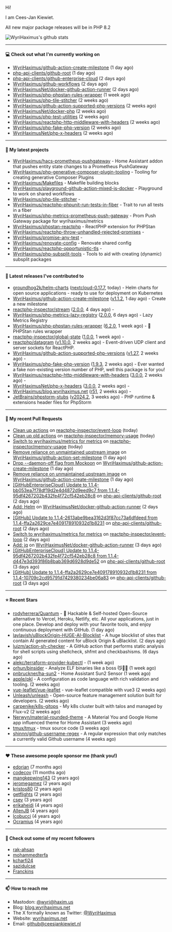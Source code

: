 Hi!

I am Cees-Jan Kiewiet.

All new major package releases will be in PHP 8.2

![WyriHaximus's github stats](https://github-readme-stats.vercel.app/api?username=WyriHaximus&show_icons=true)

---

#### 💻 Check out what I'm currently working on

- [WyriHaximus/github-action-create-milestone](https://github.com/WyriHaximus/github-action-create-milestone) (1 day ago)
- [php-api-clients/github-root](https://github.com/php-api-clients/github-root) (1 day ago)
- [php-api-clients/github-enterprise-cloud](https://github.com/php-api-clients/github-enterprise-cloud) (2 days ago)
- [WyriHaximus/github-workflows](https://github.com/WyriHaximus/github-workflows) (2 days ago)
- [WyriHaximusNet/docker-github-action-runner](https://github.com/WyriHaximusNet/docker-github-action-runner) (2 days ago)
- [WyriHaximus/php-phpstan-rules-wrapper](https://github.com/WyriHaximus/php-phpstan-rules-wrapper) (1 week ago)
- [WyriHaximus/php-tile-stitcher](https://github.com/WyriHaximus/php-tile-stitcher) (2 weeks ago)
- [WyriHaximus/github-action-supported-php-versions](https://github.com/WyriHaximus/github-action-supported-php-versions) (2 weeks ago)
- [WyriHaximusNet/docker-php](https://github.com/WyriHaximusNet/docker-php) (2 weeks ago)
- [WyriHaximus/php-test-utilities](https://github.com/WyriHaximus/php-test-utilities) (2 weeks ago)
- [WyriHaximus/reactphp-http-middleware-with-headers](https://github.com/WyriHaximus/reactphp-http-middleware-with-headers) (2 weeks ago)
- [WyriHaximus/php-fake-php-version](https://github.com/WyriHaximus/php-fake-php-version) (2 weeks ago)
- [WyriHaximusNet/php-x-headers](https://github.com/WyriHaximusNet/php-x-headers) (2 weeks ago)

---

#### 🌱 My latest projects

- [WyriHaximus/hacs-prometheus-pushgateway](https://github.com/WyriHaximus/hacs-prometheus-pushgateway) - Home Assistant addon that pushes entity state changes to a Prometheus PushGateway
- [WyriHaximus/php-generative-composer-plugin-tooling](https://github.com/WyriHaximus/php-generative-composer-plugin-tooling) - Tooling for creating generative Composer Plugins
- [WyriHaximus/Makefiles](https://github.com/WyriHaximus/Makefiles) - Makefile building blocks
- [WyriHaximus/playground-github-action-mixed-js-docker](https://github.com/WyriHaximus/playground-github-action-mixed-js-docker) - Playground to work on shared workflows
- [WyriHaximus/php-tile-stitcher](https://github.com/WyriHaximus/php-tile-stitcher) - 
- [WyriHaximus/reactphp-phpunit-run-tests-in-fiber](https://github.com/WyriHaximus/reactphp-phpunit-run-tests-in-fiber) - Trait to run all tests in a fiber
- [WyriHaximus/php-metrics-prometheus-push-gateway](https://github.com/WyriHaximus/php-metrics-prometheus-push-gateway) - Prom Push Gateway package for wyrihaximus/metrics
- [WyriHaximus/phpstan-reactphp](https://github.com/WyriHaximus/phpstan-reactphp) - ReactPHP extension for PHPStan
- [WyriHaximus/reactphp-throw-unhandled-rejected-promises](https://github.com/WyriHaximus/reactphp-throw-unhandled-rejected-promises) - 
- [WyriHaximus/promise-any-test](https://github.com/WyriHaximus/promise-any-test) - 
- [WyriHaximus/renovate-config](https://github.com/WyriHaximus/renovate-config) - Renovate shared config
- [WyriHaximus/reactphp-opportunistic-tls](https://github.com/WyriHaximus/reactphp-opportunistic-tls) - 
- [WyriHaximus/php-subsplit-tools](https://github.com/WyriHaximus/php-subsplit-tools) - Tools to aid with creating (dynamic) subsplit packages

---

#### 🔭 Latest releases I've contributed to

- [groundhog2k/helm-charts](https://github.com/groundhog2k/helm-charts) ([nextcloud-0.17.7](https://github.com/groundhog2k/helm-charts/releases/tag/nextcloud-0.17.7), today) - Helm charts for open source applications - ready to use for deployment on Kubernetes
- [WyriHaximus/github-action-create-milestone](https://github.com/WyriHaximus/github-action-create-milestone) ([v1.1.2](https://github.com/WyriHaximus/github-action-create-milestone/releases/tag/v1.1.2), 1 day ago) - Create a new milestone
- [reactphp-inspector/stream](https://github.com/reactphp-inspector/stream) ([2.0.0](https://github.com/reactphp-inspector/stream/releases/tag/2.0.0), 4 days ago) - 
- [WyriHaximus/php-metrics-lazy-registry](https://github.com/WyriHaximus/php-metrics-lazy-registry) ([2.0.0](https://github.com/WyriHaximus/php-metrics-lazy-registry/releases/tag/2.0.0), 6 days ago) - Lazy Metrics Registry
- [WyriHaximus/php-phpstan-rules-wrapper](https://github.com/WyriHaximus/php-phpstan-rules-wrapper) ([6.2.0](https://github.com/WyriHaximus/php-phpstan-rules-wrapper/releases/tag/6.2.0), 1 week ago) - 🌯 PHPStan rules wrapper
- [reactphp-inspector/global-state](https://github.com/reactphp-inspector/global-state) ([1.0.0](https://github.com/reactphp-inspector/global-state/releases/tag/1.0.0), 1 week ago) - 
- [reactphp/datagram](https://github.com/reactphp/datagram) ([v1.10.0](https://github.com/reactphp/datagram/releases/tag/v1.10.0), 2 weeks ago) - Event-driven UDP client and server sockets for ReactPHP.
- [WyriHaximus/github-action-supported-php-versions](https://github.com/WyriHaximus/github-action-supported-php-versions) ([v1.27](https://github.com/WyriHaximus/github-action-supported-php-versions/releases/tag/v1.27), 2 weeks ago) - 
- [WyriHaximus/php-fake-php-version](https://github.com/WyriHaximus/php-fake-php-version) ([1.9.3](https://github.com/WyriHaximus/php-fake-php-version/releases/tag/1.9.3), 2 weeks ago) - Ever wanted a fake non-existing version number of PHP, well this package is for you!
- [WyriHaximus/reactphp-http-middleware-with-headers](https://github.com/WyriHaximus/reactphp-http-middleware-with-headers) ([3.0.0](https://github.com/WyriHaximus/reactphp-http-middleware-with-headers/releases/tag/3.0.0), 2 weeks ago) - 
- [WyriHaximusNet/php-x-headers](https://github.com/WyriHaximusNet/php-x-headers) ([3.0.0](https://github.com/WyriHaximusNet/php-x-headers/releases/tag/3.0.0), 2 weeks ago) - 
- [WyriHaximus/blog.wyrihaximus.net](https://github.com/WyriHaximus/blog.wyrihaximus.net) ([r51](https://github.com/WyriHaximus/blog.wyrihaximus.net/releases/tag/r51), 2 weeks ago) - 
- [JetBrains/phpstorm-stubs](https://github.com/JetBrains/phpstorm-stubs) ([v2024.2](https://github.com/JetBrains/phpstorm-stubs/releases/tag/v2024.2), 3 weeks ago) - PHP runtime &amp; extensions header files for PhpStorm

---

#### 🔨 My recent Pull Requests

- [Clean up actions](https://github.com/reactphp-inspector/event-loop/pull/44) on [reactphp-inspector/event-loop](https://github.com/reactphp-inspector/event-loop) (today)
- [Clean up old actions](https://github.com/reactphp-inspector/memory-usage/pull/45) on [reactphp-inspector/memory-usage](https://github.com/reactphp-inspector/memory-usage) (today)
- [Switch to wyrihaximus/metrics for metrics](https://github.com/reactphp-inspector/memory-usage/pull/44) on [reactphp-inspector/memory-usage](https://github.com/reactphp-inspector/memory-usage) (today)
- [Remove reliance on unmaintained upstream image](https://github.com/WyriHaximus/github-action-set-milestone/pull/2) on [WyriHaximus/github-action-set-milestone](https://github.com/WyriHaximus/github-action-set-milestone) (1 day ago)
- [Drop --daemon-off flag from Mockoon](https://github.com/WyriHaximus/github-action-create-milestone/pull/15) on [WyriHaximus/github-action-create-milestone](https://github.com/WyriHaximus/github-action-create-milestone) (1 day ago)
- [Remove reliance on unmaintained upstream image](https://github.com/WyriHaximus/github-action-create-milestone/pull/14) on [WyriHaximus/github-action-create-milestone](https://github.com/WyriHaximus/github-action-create-milestone) (1 day ago)
- [[GitHubEnterpriseCloud] Update to 1.1.4-bb053ea7f78df19d2e4d4872d9eed9c7 from 1.1.4-95df4267202b432fe4f72cf542eb28c8](https://github.com/php-api-clients/github-root/pull/1294) on [php-api-clients/github-root](https://github.com/php-api-clients/github-root) (2 days ago)
- [Add: Helm](https://github.com/WyriHaximusNet/docker-github-action-runner/pull/10) on [WyriHaximusNet/docker-github-action-runner](https://github.com/WyriHaximusNet/docker-github-action-runner) (2 days ago)
- [[GitHub] Update to 1.1.4-2613abe9bea3162d3f87cc73a6dfdeed from 1.1.4-ffa2a2629ce7e409178910932d1b8231](https://github.com/php-api-clients/github-root/pull/1293) on [php-api-clients/github-root](https://github.com/php-api-clients/github-root) (2 days ago)
- [Switch to wyrihaximus/metrics for metrics](https://github.com/reactphp-inspector/event-loop/pull/41) on [reactphp-inspector/event-loop](https://github.com/reactphp-inspector/event-loop) (2 days ago)
- [Add: jq](https://github.com/WyriHaximusNet/docker-github-action-runner/pull/9) on [WyriHaximusNet/docker-github-action-runner](https://github.com/WyriHaximusNet/docker-github-action-runner) (3 days ago)
- [[GitHubEnterpriseCloud] Update to 1.1.4-95df4267202b432fe4f72cf542eb28c8 from 1.1.4-d447e3d393f86b8bab369d6928d9de52](https://github.com/php-api-clients/github-root/pull/1292) on [php-api-clients/github-root](https://github.com/php-api-clients/github-root) (3 days ago)
- [[GitHub] Update to 1.1.4-ffa2a2629ce7e409178910932d1b8231 from 1.1.4-10709c2cd95791d7429380234be06a83](https://github.com/php-api-clients/github-root/pull/1291) on [php-api-clients/github-root](https://github.com/php-api-clients/github-root) (3 days ago)

---

#### ⭐ Recent Stars

- [rodyherrera/Quantum](https://github.com/rodyherrera/Quantum) - 🚀 Hackable &amp; Self-hosted Open-Source alternative to Vercel, Heroku, Netlify, etc. All your applications, just in one place. Develop and deploy with your favorite tools, and enjoy continuous deployment with GitHub.  (1 day ago)
- [laylavish/uBlockOrigin-HUGE-AI-Blocklist](https://github.com/laylavish/uBlockOrigin-HUGE-AI-Blocklist) - A huge blocklist of sites that contain AI generated content for uBlock Origin &amp; uBlacklist. (2 days ago)
- [luizm/action-sh-checker](https://github.com/luizm/action-sh-checker) - A GitHub action that performs static analysis for shell scripts using shellcheck, shfmt and checkbashisms. (6 days ago)
- [alekc/terraform-provider-kubectl](https://github.com/alekc/terraform-provider-kubectl) -  (1 week ago)
- [orhun/binsider](https://github.com/orhun/binsider) - Analyze ELF binaries like a boss 😼🕵️‍♂️ (1 week ago)
- [pnbruckner/ha-sun2](https://github.com/pnbruckner/ha-sun2) - Home Assistant Sun2 Sensor (1 week ago)
- [apple/pkl](https://github.com/apple/pkl) - A configuration as code language with rich validation and tooling. (2 weeks ago)
- [vue-leaflet/vue-leaflet](https://github.com/vue-leaflet/vue-leaflet) - vue-leaflet compatible with vue3 (2 weeks ago)
- [Unleash/unleash](https://github.com/Unleash/unleash) - Open-source feature management solution built for developers. (2 weeks ago)
- [carpenike/k8s-gitops](https://github.com/carpenike/k8s-gitops) - My k8s cluster built with talos and managed by Flux-v2 (2 weeks ago)
- [Nerwyn/material-rounded-theme](https://github.com/Nerwyn/material-rounded-theme) - A Material You and Google Home app influenced theme for Home Assistant (3 weeks ago)
- [tmux/tmux](https://github.com/tmux/tmux) - tmux source code (3 weeks ago)
- [shinnn/github-username-regex](https://github.com/shinnn/github-username-regex) - A regular expression that only matches a currently valid Github username (4 weeks ago)

---

#### ❤️ These awesome people sponsor me (thank you!)

- [edorian](https://github.com/edorian) (7 months ago)
- [codecov](https://github.com/codecov) (11 months ago)
- [mangkepwing143](https://github.com/mangkepwing143) (2 years ago)
- [jeromegamez](https://github.com/jeromegamez) (2 years ago)
- [kristos80](https://github.com/kristos80) (2 years ago)
- [getflights](https://github.com/getflights) (2 years ago)
- [csev](https://github.com/csev) (3 years ago)
- [erikaheidi](https://github.com/erikaheidi) (4 years ago)
- [AllenJB](https://github.com/AllenJB) (4 years ago)
- [lcobucci](https://github.com/lcobucci) (4 years ago)
- [Ocramius](https://github.com/Ocramius) (4 years ago)

---

#### 👯 Check out some of my recent followers

- [rak-ahsan](https://github.com/rak-ahsan)
- [mohammedterfa](https://github.com/mohammedterfa)
- [kcharfi24](https://github.com/kcharfi24)
- [sazidulcse](https://github.com/sazidulcse)
- [Franckins](https://github.com/Franckins)

---

#### 📫 How to reach me

- Mastodon: [@wyri@haxim.us](https://toot-toot.wyrihaxim.us/@wyri)
- Blog: [blog.wyrihaximus.net](https://blog.wyrihaximus.net/)
- The X formally known as Twitter: [@WyriHaximus](https://twitter.com/WyriHaximus)
- Website: [wyrihaximus.net](https://wyrihaximus.net/)
- Email: [github@ceesjankiewiet.nl](mailto:github@ceesjankiewiet.nl)

